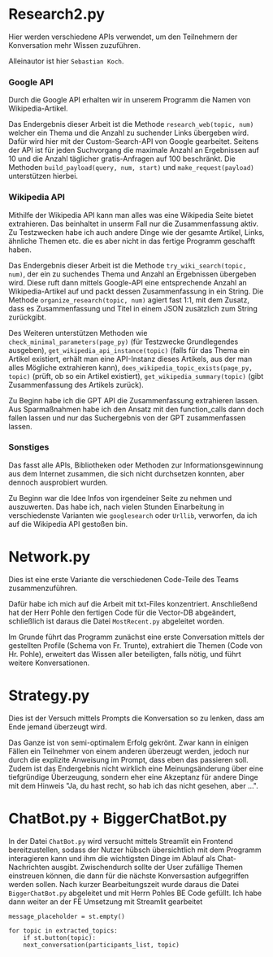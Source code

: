 # Research2.py
Hier werden verschiedene APIs verwendet, um den Teilnehmern der Konversation mehr Wissen zuzuführen.

Alleinautor ist hier ``Sebastian Koch``.


### Google API
Durch die Google API erhalten wir in unserem Programm die Namen von Wikipedia-Artikel. 

Das Endergebnis dieser Arbeit ist die Methode ``research_web(topic, num)`` welcher ein Thema und die Anzahl zu suchender Links übergeben wird. Dafür wird hier mit der Custom-Search-API von Google gearbeitet. Seitens der API ist für jeden Suchvorgang die maximale Anzahl an Ergebnissen auf 10 und die Anzahl täglicher gratis-Anfragen auf 100 beschränkt. Die Methoden ``build_payload(query, num, start)`` und ``make_request(payload)`` unterstützen hierbei.


### Wikipedia API
Mithilfe der Wikipedia API kann man alles was eine Wikipedia Seite bietet extrahieren. Das beinhaltet in unserm Fall nur die Zusammenfassung aktiv. Zu Testzwecken habe ich auch andere Dinge wie der gesamte Artikel, Links, ähnliche Themen etc. die es aber nicht in das fertige Programm geschafft haben.

Das Endergebnis dieser Arbeit ist die Methode ``try_wiki_search(topic, num)``, der ein zu suchendes Thema und Anzahl an Ergebnissen übergeben wird. Diese ruft dann mittels Google-API eine entsprechende Anzahl an Wikipedia-Artikel auf und packt dessen Zusammenfassung in ein String. Die Methode ``organize_research(topic, num)`` agiert fast 1:1, mit dem Zusatz, dass es Zusammenfassung und Titel in einem JSON zusätzlich zum String zurückgibt.

Des Weiteren unterstützen Methoden wie ``check_minimal_parameters(page_py)`` (für Testzwecke Grundlegendes ausgeben), ``get_wikipedia_api_instance(topic)`` (falls für das Thema ein Artikel existiert, erhält man eine API-Instanz dieses Artikels, aus der man alles Mögliche extrahieren kann), ``does_wikipedia_topic_exists(page_py, topic)`` (prüft, ob so ein Artikel existiert), ``get_wikipedia_summary(topic)`` (gibt Zusammenfassung des Artikels zurück).

Zu Beginn habe ich die GPT API die Zusammenfassung extrahieren lassen. Aus Sparmaßnahmen habe ich den Ansatz mit den function_calls dann doch fallen lassen und nur das Suchergebnis von der GPT zusammenfassen lassen.


### Sonstiges 
Das fasst alle APIs, Bibliotheken oder Methoden zur Informationsgewinnung aus dem Internet zusammen, die sich nicht durchsetzen konnten, aber dennoch ausprobiert wurden.

Zu Beginn war die Idee Infos von irgendeiner Seite zu nehmen und auszuwerten. Das habe ich, nach vielen Stunden Einarbeitung in verschiedenste Varianten wie ``googlesearch`` oder ``Urllib``, verworfen, da ich auf die Wikipedia API gestoßen bin.


# Network.py
Dies ist eine erste Variante die verschiedenen Code-Teile des Teams zusammenzuführen.

Dafür habe ich mich auf die Arbeit mit txt-Files konzentriert. Anschließend hat der Herr Pohle den fertigen Code für die Vector-DB abgeändert, schließlich ist daraus die Datei ``MostRecent.py`` abgeleitet worden.

Im Grunde führt das Programm zunächst eine erste Conversation mittels der gestellten Profile (Schema von Fr. Trunte), extrahiert die Themen (Code von Hr. Pohle), erweitert das Wissen aller beteiligten, falls nötig, und führt weitere Konversationen.


# Strategy.py
Dies ist der Versuch mittels Prompts die Konversation so zu lenken, dass am Ende jemand überzeugt wird.

Das Ganze ist von semi-optimalem Erfolg gekrönt. Zwar kann in einigen Fällen ein Teilnehmer von einem anderen überzeugt werden, jedoch nur durch die explizite Anweisung im Prompt, dass eben das passieren soll. Zudem ist das Endergebnis nicht wirklich eine Meinungsänderung über eine tiefgründige Überzeugung, sondern eher eine Akzeptanz für andere Dinge mit dem Hinweis "Ja, du hast recht, so hab ich das nicht gesehen, aber ...".

# ChatBot.py + BiggerChatBot.py
In der Datei `ChatBot.py` wird versucht mittels Streamlit ein Frontend bereitzustellen, sodass der Nutzer hübsch übersichtlich mit dem Programm interagieren kann und ihm die wichtigsten Dinge im Ablauf als Chat-Nachrichten ausgibt. Zwischendurch sollte der User zufällige Themen einstreuen können, die dann für die nächste Konversastion aufgegriffen werden sollen. Nach kurzer Bearbeitungszeit wurde daraus die Datei `BiggerChatBot.py` abgeleitet und mit Herrn Pohles BE Code gefüllt. Ich habe dann weiter an der FE Umsetzung mit Streamlit gearbeitet

```
message_placeholder = st.empty()

for topic in extracted_topics:
    if st.button(topic):
    next_conversation(participants_list, topic)
```